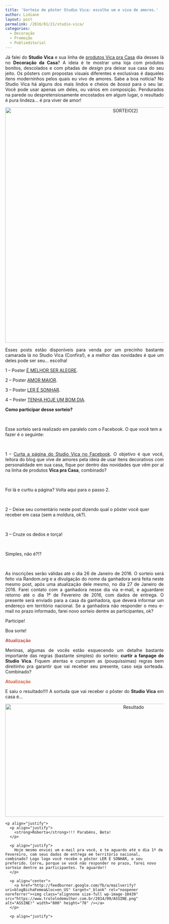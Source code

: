```yaml
---
title: 'Sorteio de pôster Studio Vica: escolha um e viva de amores.'
author: Lidiane
layout: post
permalink: /2016/01/21/studio-vica/
categories:
  - Decoração
  - Promoção
  - Publieditorial
---
```

<p align="justify">
  Já falei do <strong>Studio Vica</strong> e sua linha de <a href="http://www.decoracaodacasa.com/vica-pra-casa/" target="_blank" rel="noopener noreferrer">produtos Vica pra Casa</a> dia desses lá no <strong>Decoração da Casa</strong>? A ideia é te mostrar uma loja com produtos bonitos, descolados e com pitadas de <em>design</em> pra deixar sua casa do seu jeito. Os pôsters com propostas visuais diferentes e exclusivas é daqueles itens moderninhos pelos quais eu vivo de amores. Sabe a boa notícia? No Studio Vica há alguns dos mais lindos e cheios de <em>bossa</em> para o seu lar. Você pode usar apenas um deles, ou vários em composição. Pendurados na parede ou despretensiosamente encostados em algum lugar, o resultado é pura lindeza… é pra viver de amor!
</p>

<p align="center">
  <img class="alignnone size-full wp-image-11812" src="https://www.trololodemulher.com.br/2016/01/SORTEIO2.jpg" alt="SORTEIO[2]" width="748" height="745" />
</p>

<p align="justify">
  Esses posts estão disponíveis para venda por um precinho bastante camarada lá no Studio Vica (Confira!), e a melhor das novidades é que um deles pode ser seu… escolha!
</p>

<p align="justify">
  1 &#8211; Poster <a href="http://www.elo7.com.br/poster-e-melhor-ser-alegre/dp/5D6793" target="_blank" rel="noopener noreferrer">É MELHOR SER ALEGRE</a>.
</p>

<p align="justify">
  2 &#8211; Poster <a href="http://www.elo7.com.br/poster-amor-maior/dp/5D675A" target="_blank" rel="noopener noreferrer">AMOR MAIOR</a>.
</p>

<p align="justify">
  3 &#8211; Poster <a href="http://www.elo7.com.br/poster-ler-e-sonhar/dp/5D676E" target="_blank" rel="noopener noreferrer">LER É SONHAR</a>.
</p>

<p align="justify">
  4 &#8211; Poster <a href="http://www.elo7.com.br/poster-tenha-hoje-um-bom-dia/dp/5D67B6" target="_blank" rel="noopener noreferrer">TENHA HOJE UM BOM DIA</a>.
</p>

**Como participar desse sorteio?**

&nbsp;

Esse sorteio será realizado em paralelo com o Facebook. O que você tem a fazer é o seguinte:

&nbsp;

<p style="text-align: justify;">
  1 – <a href="https://www.facebook.com/studiovica/timeline" target="_blank" rel="noopener noreferrer">Curta a página do Studio Vica no Facebook</a>. O objetivo é que você, leitora do blog que vive de amores pela ideia de usar itens decorativos com personalidade em sua casa, fique por dentro das novidades que vêm por aí na linha de produtos <strong>Vica pra Casa</strong>, combinado?
</p>

&nbsp;

Foi lá e curtiu a página? Volta aqui para o passo 2.

&nbsp;

2 – Deixe seu comentário neste post dizendo qual o pôster você quer receber em casa (sem a moldura, ok?).

&nbsp;

3 – Cruze os dedos e torça!

&nbsp;

Simples, não é?!?

&nbsp;

<p align="justify">
  As inscrições serão válidas até o dia 26 de Janeiro de 2016. O sorteio será feito via Random.org e a divulgação do nome da ganhadora será feita neste mesmo post, após uma atualização dele mesmo, no dia 27 de Janeiro de 2016. Farei contato com a ganhadora nesse dia via e-mail, e aguardarei retorno até o dia 1º de Fevereiro de 2016, com dados de entrega. O presente será enviado para a casa da ganhadora, que deverá informar um endereço em território nacional. Se a ganhadora não responder o meu e-mail no prazo informado, farei novo sorteio dentre as participantes, ok?
</p>

<p align="justify">
  Participe!
</p>

<p align="justify">
  Boa sorte!
</p>

**<span style="color: #c0504d;">Atualização</span>**

<p style="text-align: justify;">
  Meninas, algumas de vocês estão esquecendo um detalhe bastante importante das regras (bastante simples) do sorteio: <strong>curtir a fanpage do Studio Vica</strong>. Fiquem atentas e cumpram as (pouquíssimas) regras bem direitinho pra garantir que vai receber seu presente, caso seja sorteada. Combinado?
</p>

<p align="justify">
  <strong><span style="color: #d16349;">Atualização</span></strong>
</p>

<p align="justify">
  <p align="justify">
    E saiu o resultado!!!! A sortuda que vai receber o pôster do <strong>Studio Vica</strong> em casa é…
  </p>
  
  <p align="justify">
    <p align="center">
      <img class="alignnone size-full wp-image-11828" src="https://www.trololodemulher.com.br/2016/01/Resultado.jpg" alt="Resultado" width="800" height="358" />
    </p>
    
    <p align="justify">
      <p align="justify">
        <strong>Roberta</strong>!!! Parabéns, Beta!
      </p>
      
      <p align="justify">
        Hoje mesmo enviei um e-mail pra você, e te aguardo até o dia 1º de Fevereiro, com seus dados de entrega em território nacional, combinado? Logo logo você recebe o pôster LER É SONHAR, o seu preferido. Corre… porque se você não responder no prazo, farei novo sorteio dentre as participantes. Te aguardo!!
      </p>
      
      <p align="center">
        <a href="http://feedburner.google.com/fb/a/mailverify?uri=blogBichaFemea&loc=en_US" target="_blank" rel="noopener noreferrer"><img class="alignnone size-full wp-image-10439" src="https://www.trololodemulher.com.br/2014/09/ASSINE.png" alt="ASSINE!" width="800" height="78" /></a>
      </p>
      
      <p align="justify">